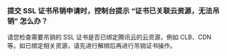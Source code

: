 ### 提交 SSL 证书吊销申请时，控制台提示 “证书已关联云资源，无法吊销” 怎么办？
请您检查需要吊销的 SSL 证书是否已绑定腾讯云的云资源，例如 CLB、CDN 等。如已绑定相关资源，请先进行解绑后再进行吊销证书操作。

